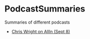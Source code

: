 # PodcastSummaries
Summaries of different podcasts
- [Chris Wright on AllIn (Sept 8)](/AllIn-ChrisWright)
